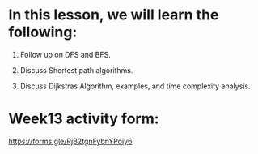 # In this lesson, we will learn the following:

1) Follow up on DFS and BFS.

2) Discuss Shortest path algorithms.

3) Discuss Dijkstras Algorithm, examples, and time complexity analysis. 

# Week13 activity form:

https://forms.gle/RjB2tgnFybnYPoiy6
